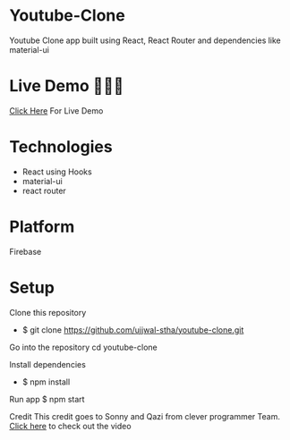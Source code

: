 # Youtube-Clone

Youtube Clone app built using React, React Router and  dependencies like material-ui

# Live Demo 🚀🚀🚀

<a href="https://clone-e3497.web.app/">Click Here</a> For Live Demo

# Technologies

- React using Hooks
- material-ui
- react router

# Platform

Firebase

# Setup

Clone this repository

- $ git clone https://github.com/ujjwal-stha/youtube-clone.git

Go into the repository
cd youtube-clone

Install dependencies

- $ npm install

Run app
$ npm start

Credit
This credit goes to Sonny and Qazi from clever programmer Team. <a href="https://www.youtube.com/watch?v=NT299zIk2JY">Click here</a> to check out the video
